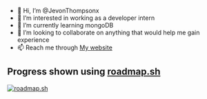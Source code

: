 - 👋 Hi, I’m @JevonThompsonx
- 👀 I’m interested in working as a developer intern
- 🌱 I’m currently learning mongoDB
- 💞️ I’m looking to collaborate on anything that would help me gain experience
- 📫 Reach me through [My website](https://web-dev-jev-blogsite.ue.r.appspot.com/ "Jevon's site")

## Progress shown using [roadmap.sh](https://roadmap.sh)
  [![roadmap.sh](https://api.roadmap.sh/v1-badge/tall/64b936a08a29ad56fa9b23b5?variant=dark)](https://roadmap.sh)
<!---
JevonThompsonx/JevonThompsonx is a ✨ special ✨ repository because its `README.md` (this file) appears on your GitHub profile.
You can click the Preview link to take a look at your changes.
--->
